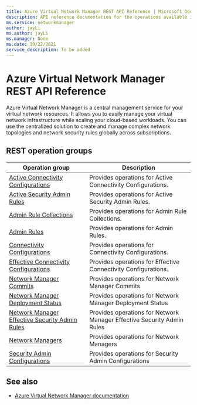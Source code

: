 ```yaml
---
title: Azure Virtual Network Manager REST API Reference | Microsoft Docs
description: API reference documentation for the operations available in the Azure Virtual Network Manager REST API, a RESTful web service for managing Azure Virtual Network Manager resources in Azure.
ms.service: networkmanager
author: jayLi
ms.author: jayLi
ms.manager: None
ms.date: 10/22/2021
service_description: To be added
---
```


# Azure Virtual Network Manager REST API Reference

Azure Virtual Network Manager is a central management service for your virtual network resources. It allows you to easily manage your virtual network infrastructure while scaling your cloud-based workloads. You can use the centralized solution to create and manage complex network topologies and network security rules globally across subscriptions.

## REST operation groups



| Operation group               | Description                                                                             |
|-------------------------------|-----------------------------------------------------------------------------------------|
| [Active Connectivity Configurations](/rest/api/networkmanager/active-connectivity-configurations)          | Provides operations for Active Connectivity Configurations.  |
| [Active Security Admin Rules](/rest/api/networkmanager/active-security-admin-rules)  | Provides operations for Active Security Admin Rules. |
| [Admin Rule Collections](/rest/api/networkmanager/admin-rule-collections)  | Provides operations for Admin Rule Collections. |
| [Admin Rules](/rest/api/networkmanager/admin-rules)  | Provides operations for Admin Rules. |
| [Connectivity Configurations](/rest/api/networkmanager/connectivity-configurations) | Provides operations for Connectivity Configurations.  |
| [Effective Connectivity Configurations ](/rest/api/networkmanager/effective-connectivity-configurations) | Provides operations for Effective Connectivity Configurations.  |
| [Network Manager Commits ](/rest/api/networkmanager/network-manager-commits) | Provides operations for Network Manager Commits  |
| [Network Manager Deployment Status ](/rest/api/networkmanager/network-manager-deployment-status) | Provides operations for Network Manager Deployment Status  |
| [Network Manager Effective Security Admin Rules](/rest/api/networkmanager/network-manager-effective-security-admin-rules) | Provides operations for Network Manager Effective Security Admin Rules |
| [Network Managers ](/rest/api/networkmanager/network-managers) | Provides operations for Network Managers  |
| [Security Admin Configurations](/rest/api/networkmanager/security-admin-configurations) |Provides operations for Security Admin Configurations  |

## See also

- [Azure Virtual Network Manager documentation](https://docs.microsoft.com/en-us/azure/virtual-network-manager/)
